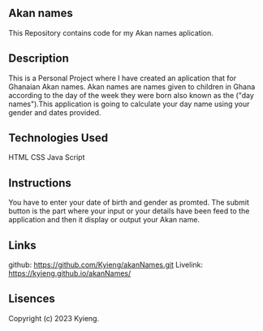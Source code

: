 ## Akan names
This Repository contains code for my Akan names aplication.

## Description
This is a Personal Project where I have created an aplication that for Ghanaian Akan names. Akan names are names given to children in Ghana according to the day of the week they were born also known as the ("day names").This application is going to calculate your day name using your gender and dates provided.

## Technologies Used
HTML
CSS
Java Script

## Instructions
You have to enter your date of birth and gender as promted.
The submit button is the part where your input or your details have been feed to the application and then it display or output your Akan name.

## Links
github: https://github.com/Kyieng/akanNames.git
Livelink: https://kyieng.github.io/akanNames/

## Lisences
Copyright (c) 2023 Kyieng.